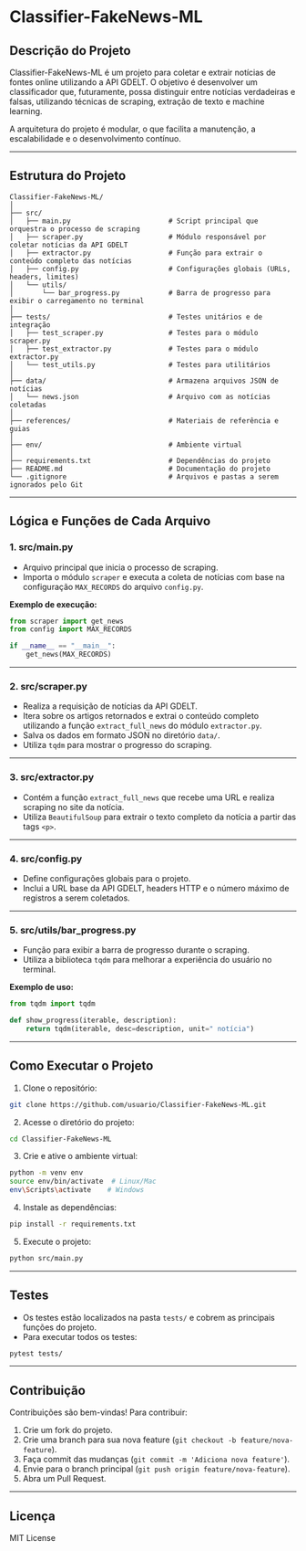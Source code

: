 ﻿# Classifier-FakeNews-ML

## Descrição do Projeto
Classifier-FakeNews-ML é um projeto para coletar e extrair notícias de fontes online utilizando a API GDELT. O objetivo é desenvolver um classificador que, futuramente, possa distinguir entre notícias verdadeiras e falsas, utilizando técnicas de scraping, extração de texto e machine learning.

A arquitetura do projeto é modular, o que facilita a manutenção, a escalabilidade e o desenvolvimento contínuo.

---

## Estrutura do Projeto

```
Classifier-FakeNews-ML/
│
├── src/
│   ├── main.py                        # Script principal que orquestra o processo de scraping
│   ├── scraper.py                     # Módulo responsável por coletar notícias da API GDELT
│   ├── extractor.py                   # Função para extrair o conteúdo completo das notícias
│   ├── config.py                      # Configurações globais (URLs, headers, limites)
│   └── utils/
│       └── bar_progress.py            # Barra de progresso para exibir o carregamento no terminal
│
├── tests/                             # Testes unitários e de integração
│   ├── test_scraper.py                # Testes para o módulo scraper.py
│   ├── test_extractor.py              # Testes para o módulo extractor.py
│   └── test_utils.py                  # Testes para utilitários
│
├── data/                              # Armazena arquivos JSON de notícias
│   └── news.json                      # Arquivo com as notícias coletadas
│
├── references/                        # Materiais de referência e guias
│
├── env/                               # Ambiente virtual
│
├── requirements.txt                   # Dependências do projeto
├── README.md                          # Documentação do projeto
└── .gitignore                         # Arquivos e pastas a serem ignorados pelo Git
```

---

## Lógica e Funções de Cada Arquivo

### 1. **src/main.py**
- Arquivo principal que inicia o processo de scraping.
- Importa o módulo `scraper` e executa a coleta de notícias com base na configuração `MAX_RECORDS` do arquivo `config.py`.

**Exemplo de execução:**
```python
from scraper import get_news
from config import MAX_RECORDS

if __name__ == "__main__":
    get_news(MAX_RECORDS)
```

---

### 2. **src/scraper.py**
- Realiza a requisição de notícias da API GDELT.
- Itera sobre os artigos retornados e extrai o conteúdo completo utilizando a função `extract_full_news` do módulo `extractor.py`.
- Salva os dados em formato JSON no diretório `data/`.
- Utiliza `tqdm` para mostrar o progresso do scraping.

---

### 3. **src/extractor.py**
- Contém a função `extract_full_news` que recebe uma URL e realiza scraping no site da notícia.
- Utiliza `BeautifulSoup` para extrair o texto completo da notícia a partir das tags `<p>`.

---

### 4. **src/config.py**
- Define configurações globais para o projeto.
- Inclui a URL base da API GDELT, headers HTTP e o número máximo de registros a serem coletados.

---

### 5. **src/utils/bar_progress.py**
- Função para exibir a barra de progresso durante o scraping.
- Utiliza a biblioteca `tqdm` para melhorar a experiência do usuário no terminal.

**Exemplo de uso:**
```python
from tqdm import tqdm

def show_progress(iterable, description):
    return tqdm(iterable, desc=description, unit=" notícia")
```

---

## Como Executar o Projeto

1. Clone o repositório:
```bash
git clone https://github.com/usuario/Classifier-FakeNews-ML.git
```
2. Acesse o diretório do projeto:
```bash
cd Classifier-FakeNews-ML
```
3. Crie e ative o ambiente virtual:
```bash
python -m venv env
source env/bin/activate  # Linux/Mac
env\Scripts\activate    # Windows
```
4. Instale as dependências:
```bash
pip install -r requirements.txt
```
5. Execute o projeto:
```bash
python src/main.py
```

---

## Testes
- Os testes estão localizados na pasta `tests/` e cobrem as principais funções do projeto.
- Para executar todos os testes:
```bash
pytest tests/
```

---

## Contribuição
Contribuições são bem-vindas! Para contribuir:
1. Crie um fork do projeto.
2. Crie uma branch para sua nova feature (`git checkout -b feature/nova-feature`).
3. Faça commit das mudanças (`git commit -m 'Adiciona nova feature'`).
4. Envie para o branch principal (`git push origin feature/nova-feature`).
5. Abra um Pull Request.

---

## Licença
MIT License